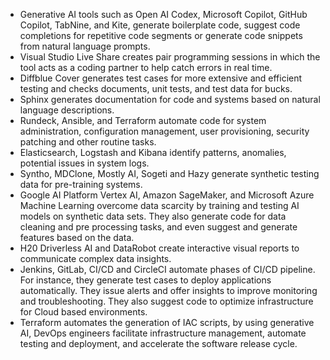 * Generative AI tools such as Open AI Codex, Microsoft Copilot, GitHub Copilot, TabNine, and Kite, generate boilerplate code, suggest code completions for repetitive code segments or generate code snippets from natural language prompts. 
* Visual Studio Live Share creates pair programming sessions in which the tool acts as a coding partner to help catch errors in real time. 
* Diffblue Cover generates test cases for more extensive and efficient testing and checks documents, unit tests, and test data for bucks. 
* Sphinx generates documentation for code and systems based on natural language descriptions. 
* Rundeck, Ansible, and Terraform automate code for system administration, configuration management, user provisioning, security patching and other routine tasks.
* Elasticsearch, Logstash and Kibana identify patterns, anomalies, potential issues in system logs.
* Syntho, MDClone, Mostly AI, Sogeti and Hazy generate synthetic testing data for pre-training systems.
* Google AI Platform Vertex AI, Amazon SageMaker, and Microsoft Azure Machine Learning overcome data scarcity by training and testing AI models on synthetic data sets. They also generate code for data cleaning and pre processing tasks, and even suggest and generate features based on the data.
* H20 Driverless AI and DataRobot create interactive visual reports to communicate complex data insights.
* Jenkins, GitLab, CI/CD and CircleCI automate phases of CI/CD pipeline. For instance, they generate test cases to deploy applications automatically. They issue alerts and offer insights to improve monitoring and troubleshooting. They also suggest code to optimize infrastructure for Cloud based environments.
* Terraform automates the generation of IAC scripts, by using generative AI, DevOps engineers facilitate infrastructure management, automate testing and deployment, and accelerate the software release cycle. 

